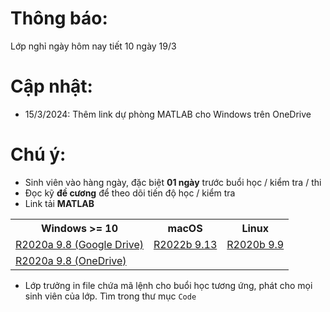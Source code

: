 # Thông báo:
Lớp nghỉ ngày hôm nay tiết 10 ngày 19/3
# Cập nhật:
* 15/3/2024: Thêm link dự phòng MATLAB cho Windows trên OneDrive


# Chú ý:
   * Sinh viên vào hàng ngày, đặc biệt **01 ngày** trước buổi học / kiểm tra / thi
   * Đọc kỹ **đề cương** để theo dõi tiến độ học / kiểm tra
   * Link tải **MATLAB**
<table align="center">
  <tr>
    <th>Windows >= 10</th>
    <th>macOS</th>
    <th>Linux</th>
  </tr>
  <tr>
    <td><a href="https://drive.google.com/drive/folders/1Lx9B77e-C_xxDY91Y_88elbpQ6Q2_Tw4"> R2020a 9.8 (Google Drive) </a></td>
    <td><a href="https://drive.google.com/drive/folders/16m1ag9FVF6Qo_0Kk5BkF6-E9Hm2YkBXh"> R2022b 9.13 </a></td>
    <td><a href="https://drive.google.com/drive/folders/1ccuF4zKam8cU2XFzt8pLEh2OA-ETh9f8"> R2020b 9.9 </a></td>
  </tr>
  <tr>
    <td><a href="https://nuceedu-my.sharepoint.com/:f:/g/personal/thinhnd_huce_edu_vn/EjaiZ3gyygRJjBs8uiDMimYBh9RzmhbwhTDduGI1BeJKtg"> R2020a 9.8 (OneDrive) </a></td>
  </tr>
</table>

  * Lớp trưởng in file chứa mã lệnh cho buổi học tương ứng, phát cho mọi sinh viên của lớp. Tìm trong thư mục `Code`

